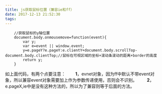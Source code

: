 ```yaml
---
title: js获取鼠标位置（兼容ie和ff）
date: 2017-12-13 21:52:30
tags:
---
```

```
	//获取鼠标的y轴位置
	document.body.onmousemove=function(event){
		var y;
		var e=event || window.event;
		y=e.pageY?e.pageY:e.clientY+document.body.scrollTop-document.body.clientTop;//鼠标在可视区域的坐标+滚动条滚动的距离+border的高度
		return y;
	}
```
如上面代码，有两个点要注意：
&emsp;&emsp;**1**，evnet对象，因为ff中默认不带event对象，所以兼容event对象需要加上作为参数传递使用，否则会不识别。
&emsp;&emsp;**2**，e.pageX,ie中是没有这种方法的，所以为了兼容则等于后面的方法。

